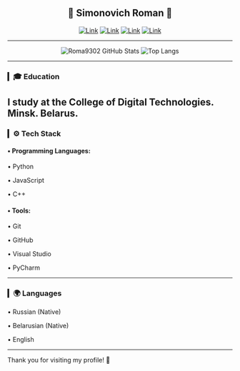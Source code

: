 
<div align="center">
  
  <h2>🌹 Simonovich Roman 🌹</h2>
  

  [![Link](https://img.shields.io/badge/TG-roma9302-blue?style=for-the-badge&)](https://t.me/roma9302)
  [![Link](https://img.shields.io/badge/github-roma9302-blue?style=for-the-badge&color=%234925bb)](https://github.com/roma9302?tab=repositories)
  [![Link](https://img.shields.io/badge/discord-roma09099-blue?style=for-the-badge&color=%23ff5733)](https://discordapp.com/users/roma09099/) 
  [![Link](https://img.shields.io/badge/email-rozetka%40gmail.com-green?style=for-the-badge)](mailto:rozetka33376@gmail.com)
  
--- 

<p align="center"> <img src="https://github-readme-stats.vercel.app/api?username=roma9302&show_icons=true&theme=dark&hide_border=true&count_private=true" alt="Roma9302 GitHub Stats"> <img src="https://github-readme-stats.vercel.app/api/top-langs/?username=roma9302&layout=compact&theme=dark&hide_border=true" alt="Top Langs"> </p>

---
</div>

<div align="left">

### ▎🎓 Education

I study at the College of Digital Technologies. Minsk. Belarus.
---

### ▎⚙️ Tech Stack

#### • Programming Languages:

  • Python

  • JavaScript

  • C++

#### • Tools:

  • Git

  • GitHub

  • Visual Studio

  • PyCharm

---

### ▎🌍 Languages

• Russian (Native)

• Belarusian (Native)

• English

---

Thank you for visiting my profile! 🚀
